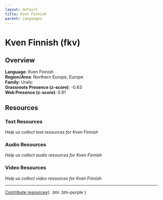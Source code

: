 ```yaml
---
layout: default
title: Kven Finnish
parent: Languages
---
```


# Kven Finnish (fkv)

## Overview

**Language**: Kven Finnish  
**Region/Area**: Northern Europe, Europe  
**Family**: Uralic  
**Grassroots Presence (z-score)**: -0.63  
**Web Presence (z-score)**: 0.91  

## Resources

### Text Resources
*Help us collect text resources for Kven Finnish*

### Audio Resources
*Help us collect audio resources for Kven Finnish*

### Video Resources
*Help us collect video resources for Kven Finnish*

---

[Contribute resources](https://forms.office.com/e/1SfLJx3u1r){: .btn .btn-purple }

